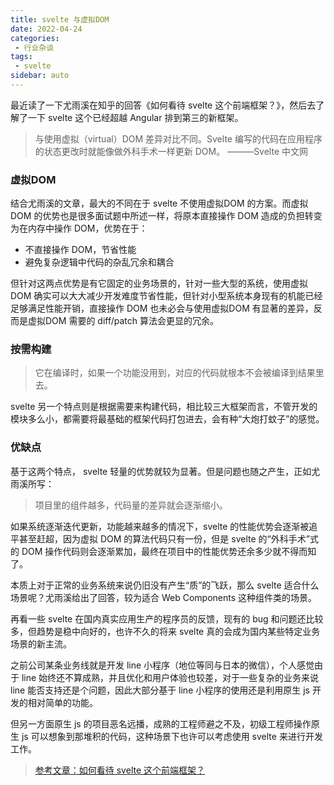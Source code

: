 ```yaml
---
title: svelte 与虚拟DOM
date: 2022-04-24
categories:
 - 行业杂谈
tags:
 - svelte
sidebar: auto
---
```


最近读了一下尤雨溪在知乎的回答《如何看待 svelte 这个前端框架？》，然后去了解了一下 svelte 这个已经超越 Angular 排到第三的新框架。

> 与使用虚拟（virtual）DOM 差异对比不同。Svelte 编写的代码在应用程序的状态更改时就能像做外科手术一样更新 DOM。
———Svelte 中文网

### 虚拟DOM

结合尤雨溪的文章，最大的不同在于 svelte 不使用虚拟DOM 的方案。而虚拟DOM 的优势也是很多面试题中所述一样，将原本直接操作 DOM 造成的负担转变为在内存中操作 DOM，优势在于：

- 不直接操作 DOM，节省性能
- 避免复杂逻辑中代码的杂乱冗余和耦合

但针对这两点优势是有它固定的业务场景的，针对一些大型的系统，使用虚拟DOM 确实可以大大减少开发难度节省性能，但针对小型系统本身现有的机能已经足够满足性能开销，直接操作 DOM 也未必会与使用虚拟DOM 有显著的差异，反而是虚拟DOM 需要的 diff/patch 算法会更显的冗余。

### 按需构建

> 它在编译时，如果一个功能没用到，对应的代码就根本不会被编译到结果里去。

svelte 另一个特点则是根据需要来构建代码，相比较三大框架而言，不管开发的模块多么小，都需要将最基础的框架代码打包进去，会有种“大炮打蚊子”的感觉。

### 优缺点

基于这两个特点， svelte 轻量的优势就较为显著。但是问题也随之产生，正如尤雨溪所写：

> 项目里的组件越多，代码量的差异就会逐渐缩小。

如果系统逐渐迭代更新，功能越来越多的情况下，svelte 的性能优势会逐渐被追平甚至赶超，因为虚拟 DOM 的算法代码只有一份，但是 svelte 的“外科手术”式的 DOM 操作代码则会逐渐累加，最终在项目中的性能优势还余多少就不得而知了。

本质上对于正常的业务系统来说仍旧没有产生“质”的飞跃，那么 svelte 适合什么场景呢？尤雨溪给出了回答，较为适合 Web Components 这种组件类的场景。

再看一些 svelte 在国内真实应用生产的程序员的反馈，现有的 bug 和问题还比较多，但趋势是稳中向好的，也许不久的将来 svelte 真的会成为国内某些特定业务场景的新主流。

之前公司某条业务线就是开发 line 小程序（地位等同与日本的微信），个人感觉由于 line 始终还不算成熟，并且优化和用户体验也较差，对于一些复杂的业务来说 line 能否支持还是个问题，因此大部分基于 line 小程序的使用还是利用原生 js 开发的相对简单的功能。

但另一方面原生 js 的项目恶名远播，成熟的工程师避之不及，初级工程师操作原生 js 可以想象到那堆积的代码，这种场景下也许可以考虑使用 svelte 来进行开发工作。

> [参考文章：如何看待 svelte 这个前端框架？](https://www.zhihu.com/question/53150351)
